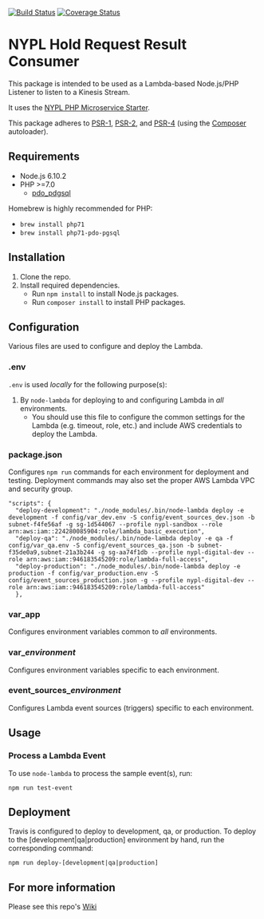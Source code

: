 [![Build Status](https://travis-ci.org/NYPL/hold-request-result-consumer.svg?branch=master)](https://travis-ci.org/NYPL/hold-request-result-consumer)
[![Coverage Status](https://coveralls.io/repos/github/NYPL/hold-request-result-consumer/badge.svg?branch=master)](https://coveralls.io/github/NYPL/hold-request-result-consumer?branch=master)

# NYPL Hold Request Result Consumer

This package is intended to be used as a Lambda-based Node.js/PHP Listener to listen to a Kinesis Stream.

It uses the
[NYPL PHP Microservice Starter](https://github.com/NYPL/php-microservice-starter).

This package adheres to [PSR-1](http://www.php-fig.org/psr/psr-1/),
[PSR-2](http://www.php-fig.org/psr/psr-2/), and [PSR-4](http://www.php-fig.org/psr/psr-4/)
(using the [Composer](https://getcomposer.org/) autoloader).

## Requirements

* Node.js 6.10.2
* PHP >=7.0
  * [pdo_pdgsql](http://php.net/manual/en/ref.pdo-pgsql.php)

Homebrew is highly recommended for PHP:
  * `brew install php71`
  * `brew install php71-pdo-pgsql`


## Installation

1. Clone the repo.
2. Install required dependencies.
   * Run `npm install` to install Node.js packages.
   * Run `composer install` to install PHP packages.

## Configuration

Various files are used to configure and deploy the Lambda.

### .env

`.env` is used *locally* for the following purpose(s):

1. By `node-lambda` for deploying to and configuring Lambda in *all* environments.
   * You should use this file to configure the common settings for the Lambda
   (e.g. timeout, role, etc.) and include AWS credentials to deploy the Lambda.

### package.json

Configures `npm run` commands for each environment for deployment and testing. Deployment commands may also set the proper AWS Lambda VPC and security group.

~~~~
"scripts": {
  "deploy-development": "./node_modules/.bin/node-lambda deploy -e development -f config/var_dev.env -S config/event_sources_dev.json -b subnet-f4fe56af -g sg-1d544067 --profile nypl-sandbox --role arn:aws:iam::224280085904:role/lambda_basic_execution",
  "deploy-qa": "./node_modules/.bin/node-lambda deploy -e qa -f config/var_qa.env -S config/event_sources_qa.json -b subnet-f35de0a9,subnet-21a3b244 -g sg-aa74f1db --profile nypl-digital-dev --role arn:aws:iam::946183545209:role/lambda-full-access",
  "deploy-production": "./node_modules/.bin/node-lambda deploy -e production -f config/var_production.env -S config/event_sources_production.json -g --profile nypl-digital-dev --role arn:aws:iam::946183545209:role/lambda-full-access"
  },
~~~~

### var_app

Configures environment variables common to *all* environments.

### var_*environment*

Configures environment variables specific to each environment.

### event_sources_*environment*

Configures Lambda event sources (triggers) specific to each environment.

## Usage

### Process a Lambda Event

To use `node-lambda` to process the sample event(s), run:

~~~~
npm run test-event
~~~~

## Deployment

Travis is configured to deploy to development, qa, or production.
To deploy to the [development|qa|production] environment by hand, run the corresponding command:

~~~~
npm run deploy-[development|qa|production]
~~~~

## For more information
Please see this repo's [Wiki](https://github.com/NYPL/hold-request-result-consumer/wiki)
